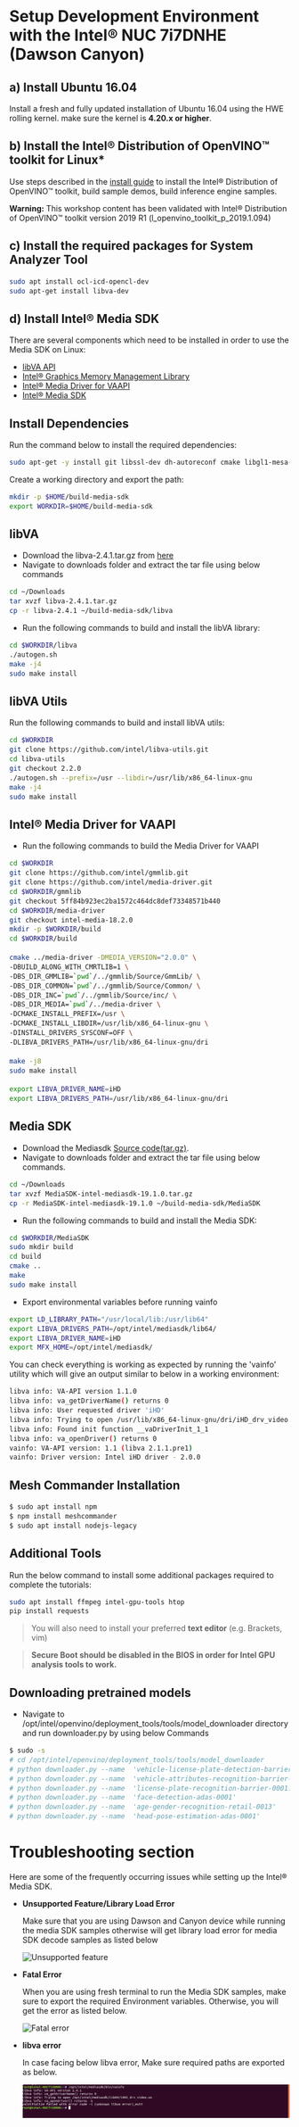 # Setup Development Environment with the Intel® NUC 7i7DNHE (Dawson Canyon)

## a) Install Ubuntu 16.04
Install a fresh and fully updated installation of Ubuntu 16.04 using the HWE rolling kernel. make sure the kernel is **4.20.x or higher**.

## b) Install the Intel® Distribution of OpenVINO™ toolkit for Linux*
Use steps described in the [install guide](https://software.intel.com/en-us/articles/OpenVINO-Install-Linux) to install the Intel® Distribution of OpenVINO™ toolkit, build sample demos, build inference engine samples.

**Warning:** This workshop content has been validated with Intel® Distribution of OpenVINO™ toolkit version 2019 R1 (l_openvino_toolkit_p_2019.1.094)

## c) Install the required packages for System Analyzer Tool
``` bash
sudo apt install ocl-icd-opencl-dev
sudo apt-get install libva-dev
```

## d) Install Intel® Media SDK
There are several components which need to be installed in order to use the Media SDK on Linux:
 - [libVA API](https://github.com/intel/libva)
 - [Intel® Graphics Memory Management Library](https://github.com/intel/gmmlib)
 - [Intel® Media Driver for VAAPI](https://github.com/intel/media-driver)
 - [Intel® Media SDK](https://github.com/Intel-Media-SDK/MediaSDK)

## Install Dependencies
Run the command below to install the required dependencies:
``` bash
sudo apt-get -y install git libssl-dev dh-autoreconf cmake libgl1-mesa-dev libpciaccess-dev
```
Create a working directory and export the path:
``` bash
mkdir -p $HOME/build-media-sdk
export WORKDIR=$HOME/build-media-sdk
```

## libVA
- Download the libva-2.4.1.tar.gz from [here](https://github.com/intel/libva/releases/tag/2.4.1)
- Navigate to downloads folder and extract the tar file using below commands
```bash
cd ~/Downloads
tar xvzf libva-2.4.1.tar.gz
cp -r libva-2.4.1 ~/build-media-sdk/libva
```
- Run the following commands to build and install the libVA library:
```bash
cd $WORKDIR/libva
./autogen.sh
make -j4
sudo make install
```
## libVA Utils
Run the following commands to build and install libVA utils:
``` bash
cd $WORKDIR
git clone https://github.com/intel/libva-utils.git
cd libva-utils
git checkout 2.2.0
./autogen.sh --prefix=/usr --libdir=/usr/lib/x86_64-linux-gnu
make -j4
sudo make install
```
## Intel® Media Driver for VAAPI
- Run the following commands to build the Media Driver for VAAPI

```bash
cd $WORKDIR
git clone https://github.com/intel/gmmlib.git
git clone https://github.com/intel/media-driver.git
cd $WORKDIR/gmmlib
git checkout 5ff84b923ec2ba1572c464dc8def73348571b440
cd $WORKDIR/media-driver
git checkout intel-media-18.2.0
mkdir -p $WORKDIR/build
cd $WORKDIR/build

cmake ../media-driver -DMEDIA_VERSION="2.0.0" \
-DBUILD_ALONG_WITH_CMRTLIB=1 \
-DBS_DIR_GMMLIB=`pwd`/../gmmlib/Source/GmmLib/ \
-DBS_DIR_COMMON=`pwd`/../gmmlib/Source/Common/ \
-DBS_DIR_INC=`pwd`/../gmmlib/Source/inc/ \
-DBS_DIR_MEDIA=`pwd`/../media-driver \
-DCMAKE_INSTALL_PREFIX=/usr \
-DCMAKE_INSTALL_LIBDIR=/usr/lib/x86_64-linux-gnu \
-DINSTALL_DRIVERS_SYSCONF=OFF \
-DLIBVA_DRIVERS_PATH=/usr/lib/x86_64-linux-gnu/dri

make -j8
sudo make install

export LIBVA_DRIVER_NAME=iHD
export LIBVA_DRIVERS_PATH=/usr/lib/x86_64-linux-gnu/dri

```
## Media SDK
- Download the Mediasdk [Source code(tar.gz)](https://github.com/Intel-Media-SDK/MediaSDK/releases/tag/intel-mediasdk-19.1.0).
- Navigate to downloads folder and extract the tar file using below commands.
```bash
cd ~/Downloads
tar xvzf MediaSDK-intel-mediasdk-19.1.0.tar.gz
cp -r MediaSDK-intel-mediasdk-19.1.0 ~/build-media-sdk/MediaSDK
```
- Run the following commands to build and install the Media SDK:
```bash
cd $WORKDIR/MediaSDK
sudo mkdir build
cd build
cmake ..
make
sudo make install
```
- Export environmental variables before running vainfo
```bash
export LD_LIBRARY_PATH="/usr/local/lib:/usr/lib64"
export LIBVA_DRIVERS_PATH=/opt/intel/mediasdk/lib64/
export LIBVA_DRIVER_NAME=iHD
export MFX_HOME=/opt/intel/mediasdk/
```
You can check everything is working as expected by running the 'vainfo' utility which will give an output similar to below in a working environment:
``` bash
libva info: VA-API version 1.1.0
libva info: va_getDriverName() returns 0
libva info: User requested driver 'iHD'
libva info: Trying to open /usr/lib/x86_64-linux-gnu/dri/iHD_drv_video.so
libva info: Found init function __vaDriverInit_1_1
libva info: va_openDriver() returns 0
vainfo: VA-API version: 1.1 (libva 2.1.1.pre1)
vainfo: Driver version: Intel iHD driver - 2.0.0
```
## Mesh Commander Installation

```bash
$ sudo apt install npm
$ npm install meshcommander
$ sudo apt install nodejs-legacy
```

## Additional Tools
Run the below command to install some additional packages required to complete the tutorials:
``` bash
sudo apt install ffmpeg intel-gpu-tools htop
pip install requests
```
> You will also need to install your preferred **text editor** (e.g. Brackets, vim)

> **Secure Boot should be disabled in the BIOS in order for Intel GPU analysis tools to work.**

## Downloading pretrained models
- Navigate to /opt/intel/openvino/deployment_tools/tools/model_downloader directory and run downloader.py by using below Commands

```bash
$ sudo -s
# cd /opt/intel/openvino/deployment_tools/tools/model_downloader
# python downloader.py --name  'vehicle-license-plate-detection-barrier-0106'
# python downloader.py --name  'vehicle-attributes-recognition-barrier-0039'
# python downloader.py --name  'license-plate-recognition-barrier-0001.xml'
# python downloader.py --name  'face-detection-adas-0001'
# python downloader.py --name  'age-gender-recognition-retail-0013'
# python downloader.py --name  'head-pose-estimation-adas-0001'

```
#	Troubleshooting section
Here are some of the frequently occurring issues while setting up the Intel® Media SDK.
- **Unsupported Feature/Library Load Error**

  Make sure that you are using Dawson and Canyon device while running the media SDK samples otherwise will get library load error for media SDK decode samples as listed below

  ![Unsupported feature](./Video_Performance/images/unsupported_feature_library.png)

- **Fatal Error**

  When you are using fresh terminal to run the Media SDK samples, make sure to export the required Environment variables. Otherwise, you will get the error as listed below.

  ![Fatal error](./Video_Performance/images/fatal_error.png)

- **libva error**

  In case facing below libva error, Make sure required paths are exported as below.

  ![libva error](./Video_Performance/images/libva-error.png)
